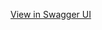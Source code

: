 [View in Swagger UI](https://petstore.swagger.io/?url=https://raw.githubusercontent.com/pressandykey/test/main/spec.yaml)
